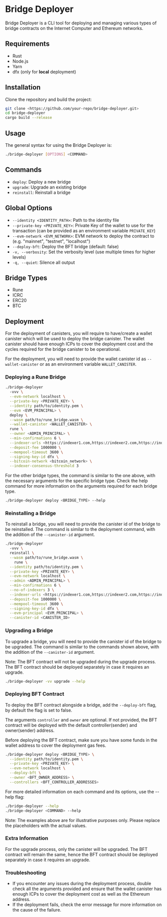 # Bridge Deployer

Bridge Deployer is a CLI tool for deploying and managing various types of bridge contracts on the Internet Computer and Ethereum networks.

## Requirements

- Rust
- Node.js
- Yarn
- dfx (only for **local** deployment)

## Installation

Clone the repository and build the project:

```bash
git clone <https://github.com/your-repo/bridge-deployer.git>
cd bridge-deployer
cargo build --release
```

## Usage

The general syntax for using the Bridge Deployer is:

```bash
./bridge-deployer [OPTIONS] <COMMAND>
```

## Commands

- `deploy`: Deploy a new bridge
- `upgrade`: Upgrade an existing bridge
- `reinstall`: Reinstall a bridge

## Global Options

- `--identity <IDENTITY_PATH>`: Path to the identity file
- `--private-key <PRIVATE_KEY>`: Private Key of the wallet to use for the transaction (can be provided as an environment variable `PRIVATE_KEY`)
- `--evm-network <EVM_NETWORK>`: EVM network to deploy the contract to (e.g. "mainnet", "testnet", "localhost")
- `--deploy-bft`: Deploy the BFT bridge (default: false)
- `-v, --verbosity`: Set the verbosity level (use multiple times for higher levels)
- `-q, --quiet`: Silence all output

## Bridge Types

- Rune
- ICRC
- ERC20
- BTC

## Deployment

For the deployment of canisters, you will require to have/create a wallet canister which will be used to deploy the bridge canister. The wallet canister should have enough ICPs to cover the deployment cost and the cycles required for the bridge canister to be operational.

For the deployment, you will need to provide the wallet canister id as `--wallet-canister` or as an environment variable `WALLET_CANISTER`.

### Deploying a Rune Bridge

```bash
./bridge-deployer
  -vvv \
  --evm-network localhost \
  --private-key <PRIVATE_KEY> \
  --identity path/to/identity.pem \
  --evm <EVM_PRINCIPAL> \
  deploy \
  --wasm path/to/rune_bridge.wasm \
  --wallet-canister <WALLET_CANISTER> \
  rune \
  --owner <ADMIN_PRINCIPAL> \
  --min-confirmations 6 \
  --indexer-urls <https://indexer1.com,https://indexer2.com,https://indexer3.com> \
  --deposit-fee 1000000 \
  --mempool-timeout 3600 \
  --signing-key-id dfx \
  --bitcoin-network <bitcoin_network> \
  --indexer-consensus-threshold 3
```

For the other bridge types, the command is similar to the one above, with the necessary arguments for the specific bridge type. Check the help command for more information on the arguments required for each bridge type.

```bash
./bridge-deployer deploy <BRIDGE_TYPE> --help
```

### Reinstalling a Bridge

To reinstall a bridge, you will need to provide the canister id of the bridge to be reinstalled. The command is similar to the deployment command, with the addition of the `--canister-id` argument.

```bash
./bridge-deployer
  -vvv \
  reinstall \
  --wasm path/to/rune_bridge.wasm \
    rune \
  --identity path/to/identity.pem \
  --private-key <PRIVATE_KEY> \
  --evm-network localhost \
  --admin <ADMIN_PRINCIPAL> \
  --min-confirmations 6 \
  --no-of-indexers 3 \
  --indexer-urls <https://indexer1.com,https://indexer2.com,https://indexer3.com> \
  --deposit-fee 1000000 \
  --mempool-timeout 3600 \
  --signing-key-id dfx \
  --evm-principal <EVM_PRINCIPAL> \
  --canister-id <CANISTER_ID>
```

### Upgrading a Bridge

To upgrade a bridge, you will need to provide the canister id of the bridge to be upgraded. The command is similar to the commands shown above, with the addition of the `--canister-id` argument.

Note: The BFT contract will not be upgraded during the upgrade process. The BFT contract should be deployed separately in case it requires an upgrade.

```bash
./bridge-deployer -vv upgrade --help
```

### Deploying BFT Contract

To deploy the BFT contract alongside a bridge, add the `--deploy-bft` flag, by default the flag is set to false.

The arguments `controller` and `owner` are optional. If not provided, the BFT contract will be deployed with the default controller(sender) and owner(sender) address.

Before deploying the BFT contract, make sure you have some funds in the wallet address to cover the deployment gas fees.

```bash
./bridge-deployer deploy <BRIDGE_TYPE> \
  --identity path/to/identity.pem \
  --private-key <PRIVATE_KEY> \
  --evm-network localhost \
  --deploy-bft \
  --owner <BFT_OWNER_ADDRESS> \
  --controllers <BFT_CONTROLLER_ADDRESSES>
```

For more detailed information on each command and its options, use the --help flag:

```bash
./bridge-deployer --help
./bridge-deployer <COMMAND> --help
```

Note: The examples above are for illustrative purposes only. Please replace the placeholders with the actual values.

### Extra Information

For the upgrade process, only the canister will be upgraded. The BFT contract will remain the same, hence the BFT contract should be deployed separately in case it requires an upgrade.

### Troubleshooting

- If you encounter any issues during the deployment process, double check all the arguments provided and ensure that the wallet canister has enough ICPs to cover the deployment cost as well as the Ethereum address.
- If the deployment fails, check the error message for more information on the cause of the failure.
